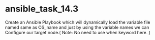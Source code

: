 # ansible_task_14.3
Create an Ansible Playbook which will dynamically load the variable file named same as OS_name and just by using the variable names we can Configure our target node.( Note: No need to use when keyword here. )
